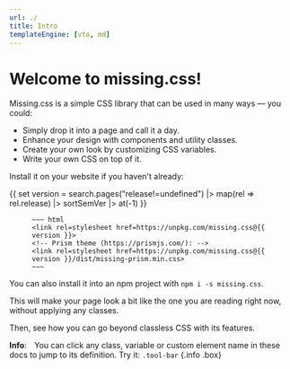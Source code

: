 ```yaml
---
url: ./
title: Intro
templateEngine: [vto, md]
---
```


# Welcome to missing.css!

Missing.css is a simple CSS library that can be used in many ways — you could:

 - Simply drop it into a page and call it a day.
 - Enhance your design with components and utility classes.
 - Create your own look by customizing CSS variables.
 - Write your own CSS on top of it.

Install it on your website if you haven't already:

{{ set version = search.pages("release!=undefined") |>
   map(rel => rel.release) |> sortSemVer |> at(-1) }}

<figure>

	~~~ html
	<link rel=stylesheet href=https://unpkg.com/missing.css@{{ version }}>
	<!-- Prism theme (https://prismjs.com/): -->
	<link rel=stylesheet href=https://unpkg.com/missing.css@{{ version }}/dist/missing-prism.min.css>
	~~~

</figure>

You can also install it into an npm project with `npm i -s missing.css`.

This will make your page look a bit like the one you are reading right now, without applying any classes.

Then, see how you can go beyond classless CSS with its features.

**Info**:&emsp;You can click any class, variable or custom element name in these docs to jump to its definition.
Try it: `.tool-bar` {.info .box}
